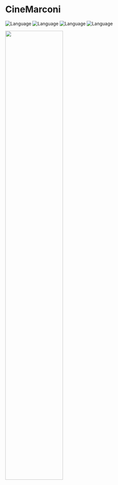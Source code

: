 # CineMarconi
![Language](https://img.shields.io/badge/Language-php-green?style=flat)
![Language](https://img.shields.io/badge/Language-javascript-green?style=flat)
![Language](https://img.shields.io/badge/Language-html-green?style=flat)
![Language](https://img.shields.io/badge/Language-css-green?style=flat)

<img src="https://github.com/Talhaimran03/CineMarconi/assets/101459540/130c5d1e-eb32-4981-a2c4-d096668bf587" width="60%">
